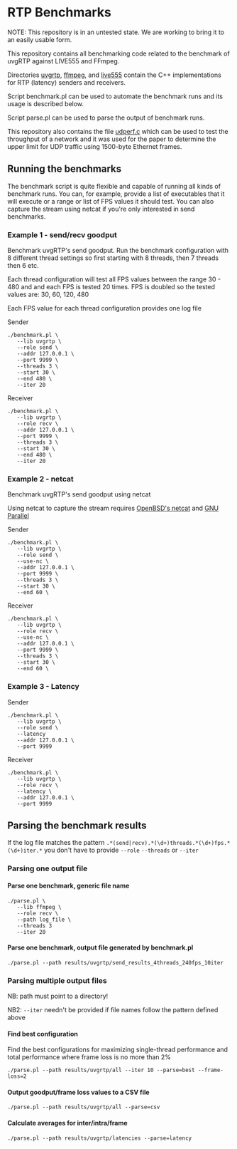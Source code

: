 # RTP Benchmarks

NOTE: This repository is in an untested state. We are working to bring it to an easily usable form.

This repository contains all benchmarking code related to the benchmark of uvgRTP against LIVE555 and FFmpeg.

Directories [uvgrtp](uvgrtp), [ffmpeg](ffmpeg), and [live555](live555) contain the C++ implementations for RTP (latency) senders and receivers.

Script benchmark.pl can be used to automate the benchmark runs and its usage is described below.

Script parse.pl can be used to parse the output of benchmark runs.

This repository also contains the file [udperf.c](udperf.c) which can be used to test the throughput of a network and it was used for the paper to determine the upper limit for UDP traffic using 1500-byte Ethernet frames.

## Running the benchmarks

The benchmark script is quite flexible and capable of running all kinds of benchmark runs. You can, for example, provide a list of executables that it will execute or a range or list of FPS values it should test. You can also capture the stream using netcat if you're only interested in send benchmarks.

### Example 1 - send/recv goodput

Benchmark uvgRTP's send goodput. Run the benchmark configuration with 8 different thread settings
so first starting with 8 threads, then 7 threads then 6 etc.

Each thread configuration will test all FPS values between the range 30 - 480 and and each FPS
is tested 20 times. FPS is doubled so the tested values are: 30, 60, 120, 480

Each FPS value for each thread configuration provides one log file

Sender
```
./benchmark.pl \
   --lib uvgrtp \
   --role send \
   --addr 127.0.0.1 \
   --port 9999 \
   --threads 3 \
   --start 30 \
   --end 480 \
   --iter 20
```

Receiver
```
./benchmark.pl \
   --lib uvgrtp \
   --role recv \
   --addr 127.0.0.1 \
   --port 9999 \
   --threads 3 \
   --start 30 \
   --end 480 \
   --iter 20
```

### Example 2 - netcat

Benchmark uvgRTP's send goodput using netcat

Using netcat to capture the stream requires [OpenBSD's netcat](https://github.com/openbsd/src/blob/master/usr.bin/nc/netcat.c)
and [GNU Parallel](https://www.gnu.org/software/parallel/)

Sender
```
./benchmark.pl \
   --lib uvgrtp \
   --role send \
   --use-nc \
   --addr 127.0.0.1 \
   --port 9999 \
   --threads 3 \
   --start 30 \
   --end 60 \
```

Receiver
```
./benchmark.pl \
   --lib uvgrtp \
   --role recv \
   --use-nc \
   --addr 127.0.0.1 \
   --port 9999 \
   --threads 3 \
   --start 30 \
   --end 60 \
```

### Example 3 - Latency

Sender
```
./benchmark.pl \
   --lib uvgrtp \
   --role send \
   --latency
   --addr 127.0.0.1 \
   --port 9999
```

Receiver
```
./benchmark.pl \
   --lib uvgrtp \
   --role recv \
   --latency \
   --addr 127.0.0.1 \
   --port 9999
```


## Parsing the benchmark results

If the log file matches the pattern `.*(send|recv).*(\d+)threads.*(\d+)fps.*(\d+)iter.*` you don't
have to provide `--role` `--threads` or `--iter`

### Parsing one output file

#### Parse one benchmark, generic file name

```
./parse.pl \
   --lib ffmpeg \
   --role recv \
   --path log_file \
   --threads 3
   --iter 20
```

#### Parse one benchmark, output file generated by benchmark.pl

```
./parse.pl --path results/uvgrtp/send_results_4threads_240fps_10iter
```

### Parsing multiple output files

NB: path must point to a directory!

NB2: `--iter` needn't be provided if file names follow the pattern defined above

#### Find best configuration

Find the best configurations for maximizing single-thread performance and total performance
where frame loss is no more than 2%

```
./parse.pl --path results/uvgrtp/all --iter 10 --parse=best --frame-loss=2
```

#### Output goodput/frame loss values to a CSV file


```
./parse.pl --path results/uvgrtp/all --parse=csv
```

#### Calculate averages for inter/intra/frame

```
./parse.pl --path results/uvgrtp/latencies --parse=latency
```
